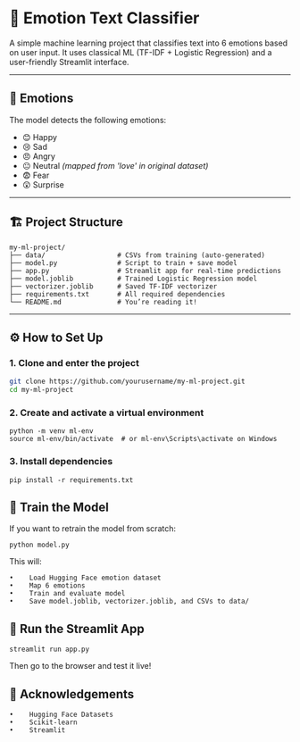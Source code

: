 # 🧠 Emotion Text Classifier

A simple machine learning project that classifies text into 6 emotions based on user input. It uses classical ML (TF-IDF + Logistic Regression) and a user-friendly Streamlit interface.

---

## 🎯 Emotions

The model detects the following emotions:
- 😊 Happy
- 😢 Sad
- 😠 Angry
- 😐 Neutral *(mapped from 'love' in original dataset)*
- 😨 Fear
- 😲 Surprise

---

## 🏗️ Project Structure
```
my-ml-project/
├── data/                  # CSVs from training (auto-generated)
├── model.py               # Script to train + save model
├── app.py                 # Streamlit app for real-time predictions
├── model.joblib           # Trained Logistic Regression model
├── vectorizer.joblib      # Saved TF-IDF vectorizer
├── requirements.txt       # All required dependencies
└── README.md              # You’re reading it!
```
---

## ⚙️ How to Set Up

### 1. Clone and enter the project

```bash
git clone https://github.com/yourusername/my-ml-project.git
cd my-ml-project
```

### 2. Create and activate a virtual environment
```
python -m venv ml-env
source ml-env/bin/activate  # or ml-env\Scripts\activate on Windows
```
### 3. Install dependencies 
```
pip install -r requirements.txt
```
## 🧪 Train the Model 

If you want to retrain the model from scratch:
```
python model.py
```
This will:

    •    Load Hugging Face emotion dataset
    •    Map 6 emotions 
    •    Train and evaluate model
    •    Save model.joblib, vectorizer.joblib, and CSVs to data/

## 🚀 Run the Streamlit App
```
streamlit run app.py
```
Then go to the browser and test it live!

## 🙏 Acknowledgements
    •    Hugging Face Datasets
    •    Scikit-learn
    •    Streamlit
